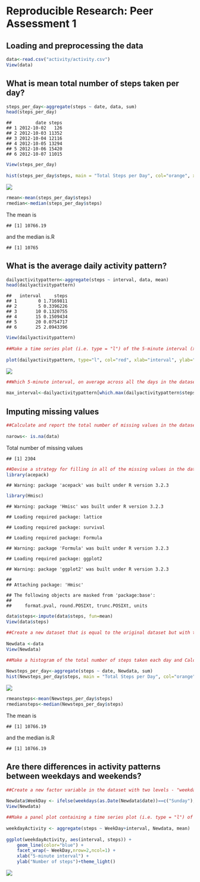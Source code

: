 # Reproducible Research: Peer Assessment 1

								
## Loading and preprocessing the data					
								

```r
data<-read.csv("activity/activity.csv")					
View(data)							
```
								
## What is mean total number of steps taken per day?				
								

```r
steps_per_day<-aggregate(steps ~ date, data, sum)				
head(steps_per_day)							
```

```
##         date steps
## 1 2012-10-02   126
## 2 2012-10-03 11352
## 3 2012-10-04 12116
## 4 2012-10-05 13294
## 5 2012-10-06 15420
## 6 2012-10-07 11015
```

```r
View(steps_per_day)							
								
hist(steps_per_day$steps, main = "Total Steps per Day", col="orange", xlab = "No. of Steps")
```

![](PA1_template_files/figure-html/unnamed-chunk-2-1.png)

```r
rmean<-mean(steps_per_day$steps)					
rmedian<-median(steps_per_day$steps)					
```
The mean is							

```
## [1] 10766.19
```
and the median is.R							

```
## [1] 10765
```
								
## What is the average daily activity pattern?				

```r
dailyactivitypattern<-aggregate(steps ~ interval, data, mean)			
head(dailyactivitypattern)						
```

```
##   interval     steps
## 1        0 1.7169811
## 2        5 0.3396226
## 3       10 0.1320755
## 4       15 0.1509434
## 5       20 0.0754717
## 6       25 2.0943396
```

```r
View(dailyactivitypattern)						
								
##Make a time series plot (i.e. type = "l") of the 5-minute interval (x-axis) and the average number of steps taken, averaged across all days (y-axis)
								
plot(dailyactivitypattern, type="l", col="red", xlab="interval", ylab="steps",main = "Daily Activity pattern")
```

![](PA1_template_files/figure-html/unnamed-chunk-5-1.png)

```r
##Which 5-minute interval, on average across all the days in the dataset, contains the maximum number of steps?
								
max_interval<-dailyactivitypattern[which.max(dailyactivitypattern$steps), 1]		
```
## Imputing missing values						
								

```r
##Calculate and report the total number of missing values in the dataset (i.e. the total number of rows with NAs)
								
narows<- is.na(data)							
```
Total number of missing values						

```
## [1] 2304
```

```r
##Devise a strategy for filling in all of the missing values in the dataset. The strategy does not need to be sophisticated. For example, you could use the mean/median for that day, or the mean for that 5-minute interval, etc.
library(acepack)
```

```
## Warning: package 'acepack' was built under R version 3.2.3
```

```r
library(Hmisc)							
```

```
## Warning: package 'Hmisc' was built under R version 3.2.3
```

```
## Loading required package: lattice
```

```
## Loading required package: survival
```

```
## Loading required package: Formula
```

```
## Warning: package 'Formula' was built under R version 3.2.3
```

```
## Loading required package: ggplot2
```

```
## Warning: package 'ggplot2' was built under R version 3.2.3
```

```
## 
## Attaching package: 'Hmisc'
```

```
## The following objects are masked from 'package:base':
## 
##     format.pval, round.POSIXt, trunc.POSIXt, units
```

```r
data$steps<-impute(data$steps, fun=mean)				
View(data$steps)							
```

```r
##Create a new dataset that is equal to the original dataset but with the missing data filled in.
								
Newdata <-data							
View(Newdata)							
```

```r
##Make a histogram of the total number of steps taken each day and Calculate and report the mean and median total number of steps taken per day. Do these values differ from the estimates from the first part of the assignment? What is the impact of imputing missing data on the estimates of the total daily number of steps?
								
Newsteps_per_day<-aggregate(steps ~ date, Newdata, sum)			
hist(Newsteps_per_day$steps, main = "Total Steps per Day", col="orange", xlab = "No. of Steps")
```

![](PA1_template_files/figure-html/unnamed-chunk-10-1.png)

```r
rmeansteps<-mean(Newsteps_per_day$steps)				
rmediansteps<-median(Newsteps_per_day$steps)				
```
The mean is							

```
## [1] 10766.19
```
and the median is.R							

```
## [1] 10766.19
```
								
								
## Are there differences in activity patterns between weekdays and weekends?	
								

```r
##Create a new factor variable in the dataset with two levels - "weekday" and "weekend" indicating whether a given date is a weekday or weekend day.
								
Newdata$WeekDay <- ifelse(weekdays(as.Date(Newdata$date))==c("Sunday"), "weekend", "weekday")
View(Newdata)							
```
								

```r
##Make a panel plot containing a time series plot (i.e. type = "l") of the 5-minute interval (x-axis) and the average number of steps taken, averaged across all weekday days or weekend days (y-axis). 
								
weekdayActivity <- aggregate(steps ~ WeekDay+interval, Newdata, mean)		
								
ggplot(weekdayActivity, aes(interval, steps)) + 				
    geom_line(color="blue") + 						
    facet_wrap(~ WeekDay,nrow=2,ncol=1) +				
    xlab("5-minute interval") + 						
    ylab("Number of steps")+theme_light()					
```

![](PA1_template_files/figure-html/unnamed-chunk-14-1.png)
